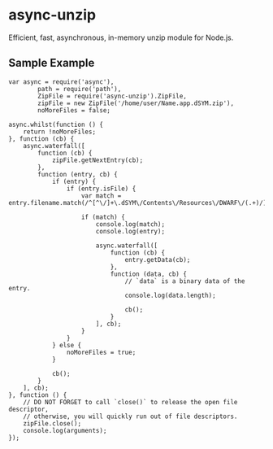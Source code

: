 # async-unzip

Efficient, fast, asynchronous, in-memory unzip module for Node.js.

## Sample Example

	var async = require('async'),
			path = require('path'),
			ZipFile = require('async-unzip').ZipFile,
			zipFile = new ZipFile('/home/user/Name.app.dSYM.zip'),
			noMoreFiles = false;
	
	async.whilst(function () {
		return !noMoreFiles;
	}, function (cb) {
		async.waterfall([
			function (cb) {
				zipFile.getNextEntry(cb);
			},
			function (entry, cb) {
				if (entry) {
					if (entry.isFile) {
						var match = entry.filename.match(/^[^\/]+\.dSYM\/Contents\/Resources\/DWARF\/(.+)/);
	
						if (match) {
							console.log(match);
							console.log(entry);
	
							async.waterfall([
								function (cb) {
									entry.getData(cb);
								},
								function (data, cb) {
									// `data` is a binary data of the entry.
									console.log(data.length);
	
									cb();
								}
							], cb);
						}
					}
				} else {
					noMoreFiles = true;
				}
	
				cb();
			}
		], cb);
	}, function () {
		// DO NOT FORGET to call `close()` to release the open file descriptor,
		// otherwise, you will quickly run out of file descriptors.
		zipFile.close();
		console.log(arguments);
	});
